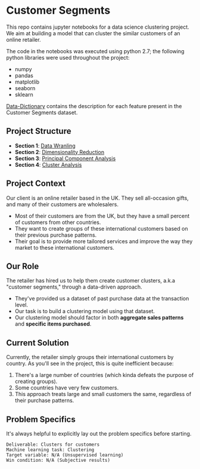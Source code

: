# Customer Segments

This repo contains jupyter notebooks for a data science clustering project. We aim at building a model that can cluster the similar customers of an online retailer.

The code in the notebooks was executed using python 2.7; the following python libraries were used throughout the project:

* numpy
* pandas
* matplotlib
* seaborn
* sklearn

[Data-Dictionary](Data-Dictionary.pdf) contains the description for each feature present in the Customer Segments dataset.

## Project Structure

- **Section 1**: [Data Wranling](1_Data_Wrangling.ipynb)
- **Section 2**: [Dimensionality Reduction](2_Dimensionality_Reduction.ipynb)
- **Section 3**: [Principal Component Analysis](3_Principal_Component_Analysis.ipynb)
- **Section 4**: [Cluster Analysis](4_Cluster_Analysis.ipynb)

## Project Context
Our client is an online retailer based in the UK. They sell all-occasion gifts, and many of their customers are wholesalers.

* Most of their customers are from the UK, but they have a small percent of customers from other countries.
* They want to create groups of these international customers based on their previous purchase patterns.
* Their goal is to provide more tailored services and improve the way they market to these international customers.

## Our Role
The retailer has hired us to help them create customer clusters, a.k.a "customer segments," through a data-driven approach.

* They've provided us a dataset of past purchase data at the transaction level.
* Our task is to build a clustering model using that dataset.
* Our clustering model should factor in both **aggregate sales patterns** and **specific items purchased**.


## Current Solution

Currently, the retailer simply groups their international customers by country. As you'll see in the project, this is quite inefficient because:

1. There's a large number of countries (which kinda defeats the purpose of creating groups).
2. Some countries have very few customers.
3. This approach treats large and small customers the same, regardless of their purchase patterns.

## Problem Specifics

It's always helpful to explicitly lay out the problem specifics before starting.

```
Deliverable: Clusters for customers
Machine learning task: Clustering
Target variable: N/A (Unsupervised learning)
Win condition: N/A (Subjective results)
```
